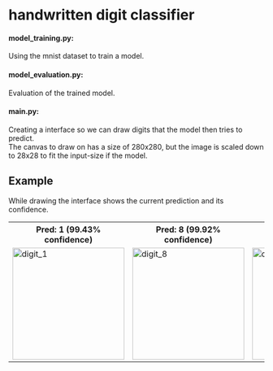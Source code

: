 # handwritten digit classifier

#### model_training.py:
 Using the mnist dataset to train a model.
 
#### model_evaluation.py:
 Evaluation of the trained model.
 
#### main.py: 
<p>
 Creating a interface so we can draw digits that the model then tries to predict. <br>
 The canvas to draw on has a size of 280x280, but the image is scaled down to 28x28 to fit the input-size if the model.
</p>

## Example

<p>
 While drawing the interface shows the current prediction and its confidence. 
</p>

<table>
  <tr>
    <th scope="col">Pred: 1 (99.43% confidence)</th>
    <th scope="col">Pred: 8 (99.92% confidence)</th>
    <th scope="col">Pred: 7 (98.06% confidence)</th>
  </tr>
  <tr>
    <td><img src="https://github.com/leondorian/handwritten_digit_classifier/assets/154075579/ccbfc0ef-8439-4092-bf8f-4808b709e0fb" alt="digit_1" width="220" height="auto"></td>
    <td><img src="https://github.com/leondorian/handwritten_digit_classifier/assets/154075579/7657fe18-e1ab-492f-b903-765590569c23" alt="digit_8" width="220" height="auto"></td>
    <td><img src="https://github.com/leondorian/handwritten_digit_classifier/assets/154075579/7d7017b4-4b41-4775-bb60-ab457c2c7834" alt="digit_7" width="220" height="auto"></td>
  </tr>
</table>

